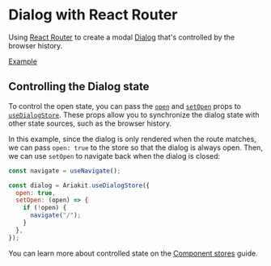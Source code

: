 # Dialog with React Router

<p data-description>
  Using <a href="https://reactrouter.com">React Router</a> to create a modal <a href="/components/dialog">Dialog</a> that's controlled by the browser history.
</p>

<a href="./index.tsx" data-playground>Example</a>

## Controlling the Dialog state

To control the open state, you can pass the [`open`](/apis/dialog-store#open) and [`setOpen`](/apis/dialog-store#setopen) props to [`useDialogStore`](/apis/dialog-store). These props allow you to synchronize the dialog state with other state sources, such as the browser history.

In this example, since the dialog is only rendered when the route matches, we can pass `open: true` to the store so that the dialog is always open. Then, we can use `setOpen` to navigate back when the dialog is closed:

```js {4,7}
const navigate = useNavigate();

const dialog = Ariakit.useDialogStore({
  open: true,
  setOpen: (open) => {
    if (!open) {
      navigate("/");
    }
  },
});
```

You can learn more about controlled state on the [Component stores](/guide/component-stores#controlled-state) guide.
